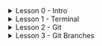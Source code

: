 <details>
  <summary>Lesson 0 - Intro</summary>
  
  <a href = http://www.youtube.com/watch?v=LlqjTVq6BzQ>Video</a>
  
  <details>
    <summary>Hometask 1</summary>
    
    HW_1. The first part
    Linux terminal (GitBash) commands

    Нужно уметь делать все пункты задания.
    Куда и в каком виде отправлять задание - скажу позже.

    1) Посмотреть где я
    2) Создать папку
    3) Зайти в папку
    4) Создать 3 папки
    5) Зайти в любоую папку
    6) Создать 5 файлов (3 txt, 2 json)
    7) Создать 3 папки
    8. Вывести список содержимого папки
    9) + Открыть любой txt файл
    10) + написать туда что-нибудь, любой текст.
    11) + сохранить и выйти.
    12) Выйти из папки на уровень выше
    —
    13) переместить любые 2 файла, которые вы создали, в любую другую папку.
    14) скопировать любые 2 файла, которые вы создали, в любую другую папку.
    15) Найти файл по имени
    16) просмотреть содержимое в реальном времени (команда grep) изучите как она работает.
    17) вывести несколько первых строк из текстового файла
    18) вывести несколько последних строк из текстового файла
    19) просмотреть содержимое длинного файла (команда less) изучите как она работает.
    20) вывести дату и время
    =========

    Задание *
    1) Отправить http запрос на сервер.
    http://162.55.220.72:5005/terminal-hw-request
    2) Написать скрипт который выполнит автоматически пункты 3, 4, 5, 6, 7, 8, 13
  </details>
  
</details>

<details>
  <summary>Lesson 1 - Terminal</summary>
  
  <details>
    <summary>Homework 2</summary>
  </details>
  
</details>

<details>
  <summary>Lesson 2 - Git</summary>
  
  [![IMAGE ALT TEXT](http://img.youtube.com/vi/Y_G04OcFXMA/0.jpg)](http://www.youtube.com/watch?v=Y_G04OcFXMA)
</details>

<details>
  <summary>Lesson 3 - Git Branches</summary>
  
  [![IMAGE ALT TEXT](http://img.youtube.com/vi/zkoys4jQra0/0.jpg)](http://www.youtube.com/watch?v=zkoys4jQra0)
</details>
